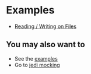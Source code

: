 # Examples

* [Reading / Writing on Files][reading-writing-on-files]

## You may also want to
* See the [examples][examples]
* Go to [jedi mocking][advanced]


[reading-writing-on-files]: ./reading-writing-on-files.md

[advanced]: ../advanced
[examples]: ../examples

